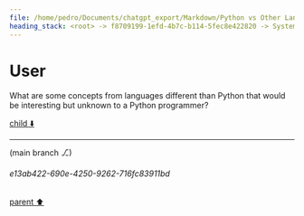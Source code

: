 ```yaml
---
file: /home/pedro/Documents/chatgpt_export/Markdown/Python vs Other Languages.md
heading_stack: <root> -> f8709199-1efd-4b7c-b114-5fec8e422820 -> System -> e66e121b-cff9-4225-9c7a-515427b26559 -> System -> aaa2f9f5-1033-4bbb-b532-f248e8b3dc88 -> User
---
```

# User

What are some concepts from languages different than Python that would be interesting but unknown to a Python programmer?

[child ⬇️](#e13ab422-690e-4250-9262-716fc83911bd)

---

(main branch ⎇)
###### e13ab422-690e-4250-9262-716fc83911bd
[parent ⬆️](#aaa2f9f5-1033-4bbb-b532-f248e8b3dc88)
